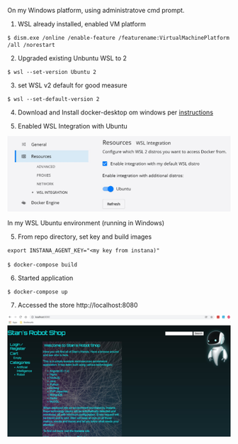 On my Windows platform, using administratove cmd prompt.

1. WSL already installed, enabled VM platform 
```shell
$ dism.exe /online /enable-feature /featurename:VirtualMachinePlatform /all /norestart
```

2. Upgraded existing Unbuntu WSL to 2
```shell
$ wsl --set-version Ubuntu 2
```

3. set WSL v2 default for good measure

```shell
$ wsl --set-default-version 2

```

4. Download and Install docker-desktop om windows per [instructions](https://docs.docker.com/desktop/windows/install/)


5. Enabled WSL Integration with Ubuntu

![alt text](Images/WSL.jpg "Enable WSL")

In my WSL Ubuntu environment (running in Windows)

5. From repo directory, set key and build images

```shell
export INSTANA_AGENT_KEY="<my key from instana)"

$ docker-compose build

```

6. Started application
```shell
$ docker-compose up

```

7. Accessed the store http://localhost:8080

![alt text](Images/home.jpg "The home page")


